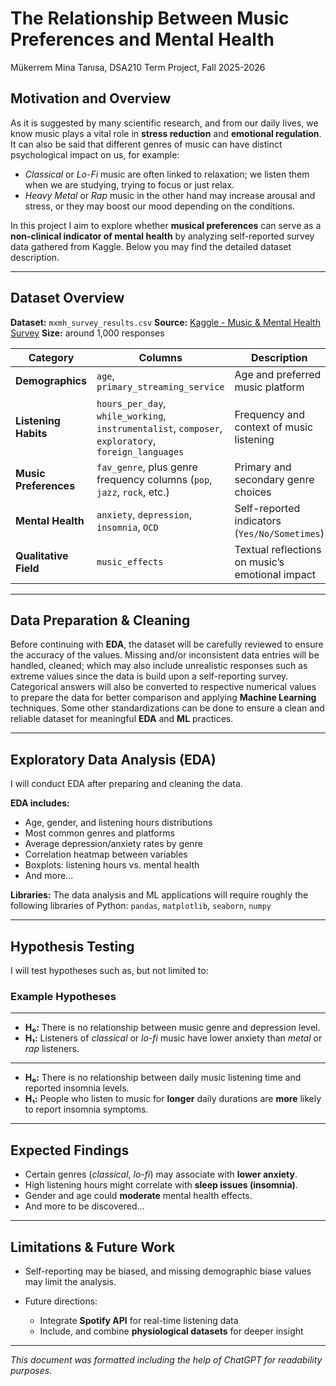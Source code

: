 # The Relationship Between Music Preferences and Mental Health


Mükerrem Mina Tanısa, DSA210 Term Project, Fall 2025-2026


## Motivation and Overview

As it is suggested by many scientific research, and from our daily lives, we know music plays a vital role in **stress reduction** and **emotional regulation**. It can also be said that different genres of music can have distinct psychological impact on us, for example:

* *Classical* or *Lo-Fi* music are often linked to relaxation; we listen them when we are studying, trying to focus or just relax.
* *Heavy Metal* or *Rap* music in the other hand may increase arousal and stress, or they may boost our mood depending on the conditions.

In this project I aim to explore whether **musical preferences** can serve as a **non-clinical indicator of mental health** by analyzing self-reported survey data gathered from Kaggle. Below you may find the detailed dataset description.

---

## Dataset Overview

**Dataset:** `mxmh_survey_results.csv`
**Source:** [Kaggle - Music & Mental Health Survey](https://www.kaggle.com)
**Size:** around 1,000 responses

| **Category**          | **Columns**                                                                                         | **Description**                                 |
| --------------------- | --------------------------------------------------------------------------------------------------- | ----------------------------------------------- |
| **Demographics**      | `age`, `primary_streaming_service`                                                                  | Age and preferred music platform                |
| **Listening Habits**  | `hours_per_day`, `while_working`, `instrumentalist`, `composer`, `exploratory`, `foreign_languages` | Frequency and context of music listening        |
| **Music Preferences** | `fav_genre`, plus genre frequency columns (`pop`, `jazz`, `rock`, etc.)                             | Primary and secondary genre choices             |
| **Mental Health**     | `anxiety`, `depression`, `insomnia`, `OCD`                                                          | Self-reported indicators (`Yes/No/Sometimes`)   |
| **Qualitative Field** | `music_effects`                                                                                     | Textual reflections on music’s emotional impact |

---

## Data Preparation & Cleaning

Before continuing with **EDA**, the dataset will be carefully reviewed to ensure the accuracy of the values. Missing and/or inconsistent data entries will be handled, cleaned; which may also include unrealistic responses such as extreme values since the data is build upon a self-reporting survey. Categorical answers will also be converted to respective numerical values to prepare the data for better comparison and applying **Machine Learning** techniques. Some other standardizations can be done to ensure a clean and reliable dataset for meaningful **EDA** and **ML** practices.

---

## Exploratory Data Analysis (EDA)

I will conduct EDA after preparing and cleaning the data.

**EDA includes:**

* Age, gender, and listening hours distributions
* Most common genres and platforms
* Average depression/anxiety rates by genre
* Correlation heatmap between variables
* Boxplots: listening hours vs. mental health
* And more...

**Libraries:**
The data analysis and ML applications will require roughly the following libraries of Python:
`pandas`, `matplotlib`, `seaborn`, `numpy`

---

## Hypothesis Testing

I will test hypotheses such as, but not limited to:

### Example Hypotheses
---
* **H₀:** There is no relationship between music genre and depression level.
* **H₁:** Listeners of *classical* or *lo-fi* music have lower anxiety than *metal* or *rap* listeners.
---
* **H₀:** There is no relationship between daily music listening time and reported insomnia levels.
* **H₁:** People who listen to music for **longer** daily durations are **more** likely to report insomnia symptoms.
---

## Expected Findings

* Certain genres (*classical*, *lo-fi*) may associate with **lower anxiety**.
* High listening hours might correlate with **sleep issues (insomnia)**.
* Gender and age could **moderate** mental health effects.
* And more to be discovered...

---

## Limitations & Future Work

* Self-reporting may be biased, and missing demographic biase values may limit the analysis.
* Future directions:

  * Integrate **Spotify API** for real-time listening data
  * Include, and combine **physiological datasets** for deeper insight

---
*This document was formatted including the help of ChatGPT for readability purposes.*
